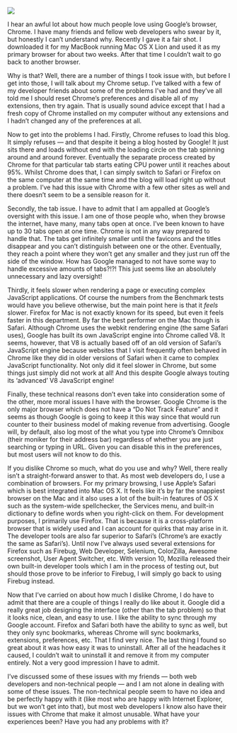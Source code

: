 [![](Chrome.jpg)](https://i0.wp.com/3.bp.blogspot.com/-qePxZTT9YtE/TyqQlr_QtgI/AAAAAAAADMg/slxLDukUAz0/s1600/Chrome.jpg?ssl=1)

I hear an awful lot about how much people love using Google’s browser, Chrome. I have many friends and fellow web developers who swear by it, but honestly I can’t understand why. Recently I gave it a fair shot. I downloaded it for my MacBook running Mac OS X Lion and used it as my primary browser for about two weeks. After that time I couldn’t wait to go back to another browser.

Why is that? Well, there are a number of things I took issue with, but before I get into those, I will talk about my Chrome setup. I’ve talked with a few of my developer friends about some of the problems I’ve had and they’ve all told me I should reset Chrome’s preferences and disable all of my extensions, then try again. That is usually sound advice except that I had a fresh copy of Chrome installed on my computer without any extensions and I hadn’t changed any of the preferences at all.

Now to get into the problems I had. Firstly, Chrome refuses to load this blog. It simply refuses — and that despite it being a blog hosted by Google! It just sits there and loads without end with the loading circle on the tab spinning around and around forever. Eventually the separate process created by Chrome for that particular tab starts eating CPU power until it reaches about 95%. Whilst Chrome does that, I can simply switch to Safari or Firefox on the same computer at the same time and the blog will load right up without a problem. I’ve had this issue with Chrome with a few other sites as well and there doesn’t seem to be a sensible reason for it.

Secondly, the tab issue. I have to admit that I am appalled at Google’s oversight with this issue. I am one of those people who, when they browse the internet, have many, many tabs open at once. I’ve been known to have up to 30 tabs open at one time. Chrome is not in any way prepared to handle that. The tabs get infinitely smaller until the favicons and the titles disappear and you can’t distinguish between one or the other. Eventually, they reach a point where they won’t get any smaller and they just run off the side of the window. How has Google managed to not have some way to handle excessive amounts of tabs?!?! This just seems like an absolutely unnecessary and lazy oversight!

Thirdly, it feels slower when rendering a page or executing complex JavaScript applications. Of course the numbers from the Benchmark tests would have you believe otherwise, but the main point here is that it *feels* slower. Firefox for Mac is not exactly known for its speed, but even it feels faster in this department. By far the best performer on the Mac though is Safari. Although Chrome uses the webkit rendering engine (the same Safari uses), Google has built its own JavaScript engine into Chrome called V8. It seems, however, that V8 is actually based off of an old version of Safari’s JavaScript engine because websites that I visit frequently often behaved in Chrome like they did in older versions of Safari when it came to complex JavaScript functionality. Not only did it feel slower in Chrome, but some things just simply did not work at all! And this despite Google always touting its ‘advanced’ V8 JavaScript engine!

Finally, these technical reasons don’t even take into consideration some of the other, more moral issues I have with the browser. Google Chrome is the only major browser which does not have a “Do Not Track Feature” and it seems as though Google is going to keep it this way since that would run counter to their business model of making revenue from advertising. Google will, by default, also log most of the what you type into Chrome’s Omnibox (their moniker for their address bar) regardless of whether you are just searching or typing in URL. Given you can disable this in the preferences, but most users will not know to do this.

If you dislike Chrome so much, what do you use and why? Well, there really isn’t a straight-forward answer to that. As most web developers do, I use a combination of browsers. For my primary browsing, I use Apple’s Safari which is best integrated into Mac OS X. It feels like it’s by far the snappiest browser on the Mac and it also uses a lot of the built-in features of OS X such as the system-wide spellchecker, the Services menu, and built-in dictionary to define words when you right-click on them. For development purposes, I primarily use Firefox. That is because it is a cross-platform browser that is widely used and I can account for quirks that may arise in it. The developer tools are also far superior to Safari’s (Chrome’s are exactly the same as Safari’s). Until now I’ve always used several extensions for Firefox such as Firebug, Web Developer, Selenium, ColorZilla, Awesome screenshot, User Agent Switcher, etc. With version 10, Mozilla released their own built-in developer tools which I am in the process of testing out, but should those prove to be inferior to Firebug, I will simply go back to using Firebug instead.

Now that I’ve carried on about how much I dislike Chrome, I do have to admit that there are a couple of things I really do like about it. Google did a really great job designing the interface (other than the tab problem) so that it looks nice, clean, and easy to use. I like the ability to sync through my Google account. Firefox and Safari both have the ability to sync as well, but they only sync bookmarks, whereas Chrome will sync bookmarks, extensions, preferences, etc. That I find very nice. The last thing I found so great about it was how easy it was to uninstall. After all of the headaches it caused, I couldn’t wait to uninstall it and remove it from my computer entirely. Not a very good impression I have to admit.

I’ve discussed some of these issues with my friends — both web developers and non-technical people — and I am not alone in dealing with some of these issues. The non-technical people seem to have no idea and be perfectly happy with it (like most who are happy with Internet Explorer, but we won’t get into that), but most web developers I know also have their issues with Chrome that make it almost unusable. What have your experiences been? Have you had any problems with it?